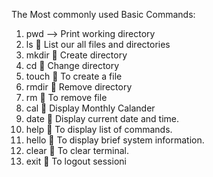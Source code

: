 The Most commonly used Basic Commands:
1) pwd --> Print working directory
2) ls  List our all files and directories
3) mkdir  Create directory
4) cd  Change directory
5) touch  To create a file
6) rmdir  Remove directory
7) rm  To remove file
8) cal  Display Monthly Calander
9) date  Display current date and time.
10) help  To display list of commands.
11) hello  To display brief system information.
12) clear  To clear terminal.
13) exit  To logout sessioni
